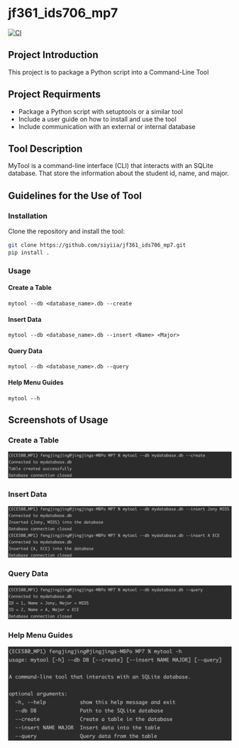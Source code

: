 # jf361_ids706_mp7
[![CI](https://github.com/siyiia/jf361_ids706_mp7/actions/workflows/cicd.yml/badge.svg)](https://github.com/siyiia/jf361_ids706_mp7/actions/workflows/cicd.yml)

## Project Introduction
This project is to package a Python script into a Command-Line Tool


## Project Requirments
- Package a Python script with setuptools or a similar tool
- Include a user guide on how to install and use the tool
- Include communication with an external or internal database

## Tool Description
MyTool is a command-line interface (CLI) that interacts with an SQLite database.
That store the information about the student id, name, and major.

## Guidelines for the Use of Tool
### Installation
Clone the repository and install the tool:
```bash
git clone https://github.com/siyiia/jf361_ids706_mp7.git
pip install .
```

### Usage
#### Create a Table
```
mytool --db <database_name>.db --create
```
#### Insert Data
```
mytool --db <database_name>.db --insert <Name> <Major>
```
#### Query Data
```
mytool --db <database_name>.db --query
```
#### Help Menu Guides
```
mytool --h
```

## Screenshots of Usage
### Create a Table
<p>
  <img width="600" src="screenshots/create.png" />
</p>

### Insert Data
<p>
  <img width="600" src="screenshots/insert.png" />
</p>

### Query Data
<p>
  <img width="600" src="screenshots/query.png" />
</p>

### Help Menu Guides
<p>
  <img width="600" src="screenshots/help.png" />
</p>